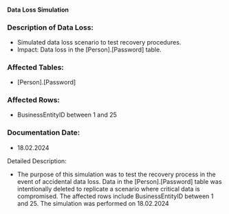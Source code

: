 #### Data Loss Simulation

### Description of Data Loss:
- Simulated data loss scenario to test recovery procedures.
- Impact: Data loss in the [Person].[Password] table.

### Affected Tables:
- [Person].[Password]

### Affected Rows:
- BusinessEntityID between 1 and 25

### Documentation Date: 
- 18.02.2024

Detailed Description:
- The purpose of this simulation was to test the recovery process in the event of accidental data loss. Data in the [Person].[Password] table was intentionally deleted to replicate a scenario where critical data is compromised. The affected rows include BusinessEntityID between 1 and 25. The simulation was performed on 18.02.2024
